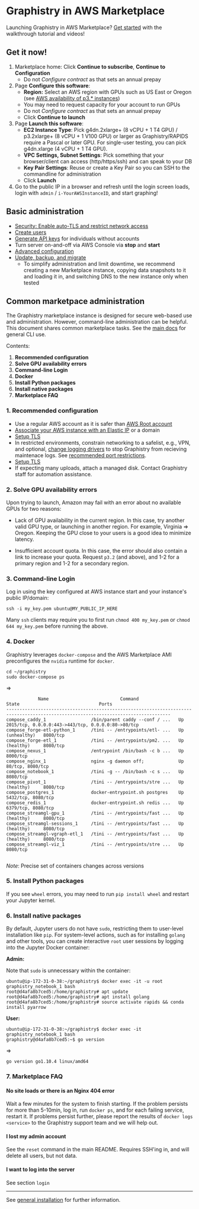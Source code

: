 # Graphistry in AWS Marketplace

Launching Graphistry in AWS Marketplace? [Get started](https://www.graphistry.com/blog/marketplace-tutorial) with the walkthrough tutorial and videos!

## Get it now!

1. Marketplace home: Click **Continue to subscribe**, **Continue to Configuration**
    - Do not *Configure contract* as that sets an annual prepay
2. Page **Configure this software**: 
    - **Region:** Select an AWS region with GPUs such as US East or Oregon (see [AWS availability of p3.* instances](https://ec2instances.info/))
    - You may need to request capacity for your account to run GPUs
    - Do not *Configure contract* as that sets an annual prepay
    - Click **Continue to launch**
3. Page **Launch this software**:
    - **EC2 Instance Type**: Pick g4dn.2xlarge+ (8 vCPU + 1 T4 GPU) / p3.2xlarge+ (8 vCPU + 1 V100 GPU) or larger as Graphistry/RAPIDS require a Pascal or later GPU. For single-user testing, you can pick g4dn.xlarge (4 vCPU + 1 T4 GPU).
    - **VPC Settings, Subnet Settings**: Pick something that your browser/client can access (http/https/ssh) and can speak to your DB
    - **Key Pair Settings**: Reuse or create a Key Pair so you can SSH to the commandline for administration
    - Click **Launch**
4. Go to the public IP in a browser and refresh until the login screen loads, login with `admin` / `i-YourAWSInstanceID`, and start graphing!


## Basic administration

* [Security: Enable auto-TLS and restrict network access](configure-security.md)
* [Create users](user-creation.md)
* [Generate API keys](../README.md) for individuals without accounts
* Turn server on-and-off via AWS Console via **stop** and **start**
* [Advanced configuration](configure.md)
* [Update, backup, and migrate](update-backup-migrate.md)
  * To simplify administration and limit downtime, we recommend creating a new Marketplace instance, copying data snapshots to it and loading it in, and switching DNS to the new instance only when tested

## Common marketpace administration

The Graphistry marketplace instance is designed for secure web-based use and administration. However, command-line administration can be helpful. This document shares common marketplace tasks. See the [main docs](https://github.com/graphistry/graphistry-cli) for general CLI use. 

Contents:

1. **Recommended configuration**
1. **Solve GPU availability errors**
1. **Command-line Login**
1. **Docker**
1. **Install Python packages**
1. **Install native packages**
1. **Marketplace FAQ**


### 1. Recommended configuration
 
* Use a regular AWS account as it is safer than [AWS Root account](https://docs.aws.amazon.com/IAM/latest/UserGuide/id_root-user.html)
* [Associate your AWS instance with an Elastic IP](https://docs.aws.amazon.com/AWSEC2/latest/UserGuide/elastic-ip-addresses-eip.html#using-instance-addressing-eips-associating) or a domain 
* [Setup TLS](configure.md)
* In restricted environments, constrain networking to a safelist, e.g., VPN, and optional, [change logging drivers](https://docs.docker.com/config/containers/logging/configure/) to stop Graphistry from recieving maintenace logs. See [recommended port restrictions](configure-security.md).
* [Setup TLS](configure.md)
* If expecting many uploads, attach a managed disk. Contact Graphistry staff for automation assistance.

### 2. Solve GPU availability errors

Upon trying to launch, Amazon may fail with an error about no available GPUs for two reasons:

* Lack of GPU availability in the current region. In this case, try another valid GPU type, or launching in another region. For example, Virginia => Oregon. Keeping the GPU close to your users is a good idea to minimize latency.

* Insufficient account quota. In this case, the error should also contain a link to increase your quota. Request `p3.2` (and above), and 1-2 for a primary region and 1-2 for a secondary region.


### 3. Command-line Login

Log in using the key configured at AWS instance start and your instance's public IP/domain:

```ssh -i my_key.pem ubuntu@MY_PUBLIC_IP_HERE```

Many `ssh` clients may require you to first run `chmod 400 my_key.pem` or `chmod 644 my_key.pem` before running the above.

### 4. Docker

Graphistry leverages `docker-compose` and the AWS Marketplace AMI preconfigures the `nvidia` runtime for `docker`.

```
cd ~/graphistry
sudo docker-compose ps
```

=>

```
            Name                           Command                   State                              Ports                       
------------------------------------------------------------------------------------------------------------------------------------
compose_caddy_1                 /bin/parent caddy --conf / ...   Up               2015/tcp, 0.0.0.0:443->443/tcp, 0.0.0.0:80->80/tcp
compose_forge-etl-python_1      /tini -- /entrypoints/etl- ...   Up (unhealthy)   8080/tcp                                          
compose_forge-etl_1             /tini -- /entrypoints/pm2. ...   Up (healthy)     8080/tcp                                          
compose_nexus_1                 /entrypoint /bin/bash -c b ...   Up               8000/tcp                                          
compose_nginx_1                 nginx -g daemon off;             Up               80/tcp, 8080/tcp                                  
compose_notebook_1              /tini -g -- /bin/bash -c s ...   Up               8080/tcp                                          
compose_pivot_1                 /tini -- /entrypoints/stre ...   Up (healthy)     8080/tcp                                          
compose_postgres_1              docker-entrypoint.sh postgres    Up               5432/tcp, 8080/tcp                                
compose_redis_1                 docker-entrypoint.sh redis ...   Up               6379/tcp, 8080/tcp                                
compose_streamgl-gpu_1          /tini -- /entrypoints/fast ...   Up (healthy)     8080/tcp                                          
compose_streamgl-sessions_1     /tini -- /entrypoints/fast ...   Up (healthy)     8080/tcp                                          
compose_streamgl-vgraph-etl_1   /tini -- /entrypoints/fast ...   Up (healthy)     8080/tcp                                          
compose_streamgl-viz_1          /tini -- /entrypoints/stre ...   Up               8080/tcp   
 
```

*Note*: Precise set of containers changes across versions

### 5. Install Python packages

If you see `wheel` errors, you may need to run `pip install wheel` and restart your Jupyter kernel.

### 6. Install native packages

By default, Jupyter users do not have `sudo`, restricting them to user-level installation like `pip`. For system-level actions, such as for installing `golang` and other tools, you can create interactive `root` user sessions by logging into the Jupyter Docker container:


**Admin:**

Note that `sudo` is unnecessary within the container:

```
ubuntu@ip-172-31-0-38:~/graphistry$ docker exec -it -u root graphistry_notebook_1 bash
root@d4afa8b7ced5:/home/graphistry# apt update 
root@d4afa8b7ced5:/home/graphistry# apt install golang
root@d4afa8b7ced5:/home/graphistry# source activate rapids && conda install pyarrow
```

**User:**
```
ubuntu@ip-172-31-0-38:~/graphistry$ docker exec -it  graphistry_notebook_1 bash
graphistry@d4afa8b7ced5:~$ go version
```
=>
```
go version go1.10.4 linux/amd64
```


### 7. Marketplace FAQ

#### No site loads or there is an Nginx 404 error

Wait a few minutes for the system to finish starting. If the problem persists for more than 5-10min, log in, run `docker ps`, and for each failing service, restart it. If problems persist further, please report the results of `docker logs <service>` to the Graphistry support team and we will help out.

#### I lost my admin account

See the `reset` command in the main README. Requires SSH'ing in, and will delete all users, but not data.

#### I want to log into the server

See section `login`

---

See [general installation](https://github.com/graphistry/graphistry-cli) for further information.

